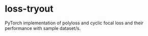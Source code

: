 # loss-tryout
PyTorch implementation of polyloss and cyclic focal loss and their performance with sample dataset/s.
